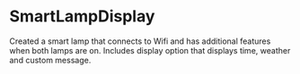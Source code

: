# SmartLampDisplay
Created a smart lamp that connects to Wifi and has additional features when both lamps are on. Includes display option that displays time, weather and custom message.
